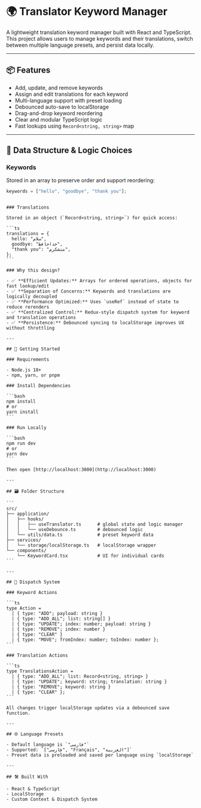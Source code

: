 # 🌍 Translator Keyword Manager

A lightweight translation keyword manager built with React and TypeScript. This project allows users to manage keywords and their translations, switch between multiple language presets, and persist data locally.

---

## 📦 Features

- Add, update, and remove keywords
- Assign and edit translations for each keyword
- Multi-language support with preset loading
- Debounced auto-save to localStorage
- Drag-and-drop keyword reordering
- Clear and modular TypeScript logic
- Fast lookups using `Record<string, string>` map

---

## 🧠 Data Structure & Logic Choices

### Keywords

Stored in an array to preserve order and support reordering:

```ts
keywords = ["hello", "goodbye", "thank you"];
```

````

### Translations

Stored in an object (`Record<string, string>`) for quick access:

```ts
translations = {
  hello: "سلام",
  goodbye: "خداحافظ",
  "thank you": "متشکرم",
};
```

### Why this design?

- ✅ **Efficient Updates:** Arrays for ordered operations, objects for fast lookup/edit
- ✅ **Separation of Concerns:** Keywords and translations are logically decoupled
- ✅ **Performance Optimized:** Uses `useRef` instead of state to reduce rerenders
- ✅ **Centralized Control:** Redux-style dispatch system for keyword and translation operations
- ✅ **Persistence:** Debounced syncing to localStorage improves UX without throttling

---

## 🚀 Getting Started

### Requirements

- Node.js 18+
- npm, yarn, or pnpm

### Install Dependencies

```bash
npm install
# or
yarn install
```

### Run Locally

```bash
npm run dev
# or
yarn dev
```

Then open [http://localhost:3000](http://localhost:3000)

---

## 🗃 Folder Structure

```
src/
├── application/
│   ├── hooks/
│   │   ├── useTranslator.ts      # global state and logic manager
│   │   └── useDebounce.ts        # debounced logic
│   └── utils/data.ts             # preset keyword data
├── services/
│   └── storage/localStorage.ts   # localStorage wrapper
└── components/
    └── KeywordCard.tsx           # UI for individual cards
```

---

## 🧰 Dispatch System

### Keyword Actions

```ts
type Action =
  | { type: "ADD"; payload: string }
  | { type: "ADD_ALL"; list: string[] }
  | { type: "UPDATE"; index: number; payload: string }
  | { type: "REMOVE"; index: number }
  | { type: "CLEAR" }
  | { type: "MOVE"; fromIndex: number; toIndex: number };
```

### Translation Actions

```ts
type TranslationsAction =
  | { type: "ADD_ALL"; list: Record<string, string> }
  | { type: "UPDATE"; keyword: string; translation: string }
  | { type: "REMOVE"; keyword: string }
  | { type: "CLEAR" };
```

All changes trigger localStorage updates via a debounced save function.

---

## 🌐 Language Presets

- Default language is `"فارسی"`
- Supported: `["فارسی", "Français", "العربية"]`
- Preset data is preloaded and saved per language using `localStorage`

---

## 🛠 Built With

- React & TypeScript
- LocalStorage
- Custom Context & Dispatch System
````
